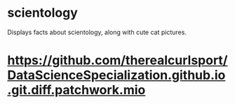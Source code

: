 # scientology
Displays facts about scientology, along with cute cat pictures.
# https://github.com/therealcurlsport/DataScienceSpecialization.github.io.git.diff.patchwork.mio
